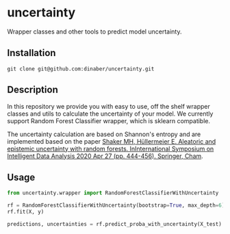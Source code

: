 **uncertainty**
==================
Wrapper classes and other tools to predict model uncertainty. 

## Installation
`git clone git@github.com:dinaber/uncertainty.git`

## Description
In this repository we provide you with easy to use, off the shelf wrapper classes and utils to calculate the uncertainty of your model.
We currently support Random Forest Classifier wrapper, which is sklearn compatible. 

The uncertainty calculation are based on Shannon's entropy and are implemented based on the paper [Shaker MH, Hüllermeier E. Aleatoric and epistemic uncertainty with random forests. InInternational Symposium on Intelligent Data Analysis 2020 Apr 27 (pp. 444-456). Springer, Cham](https://arxiv.org/pdf/2001.00893.pdf).


## Usage
```python
from uncertainty.wrapper import RandomForestClassifierWithUncertainty

rf = RandomForestClassifierWithUncertainty(bootstrap=True, max_depth=6)
rf.fit(X, y)

predictions, uncertainties = rf.predict_proba_with_uncertainty(X_test)
```
